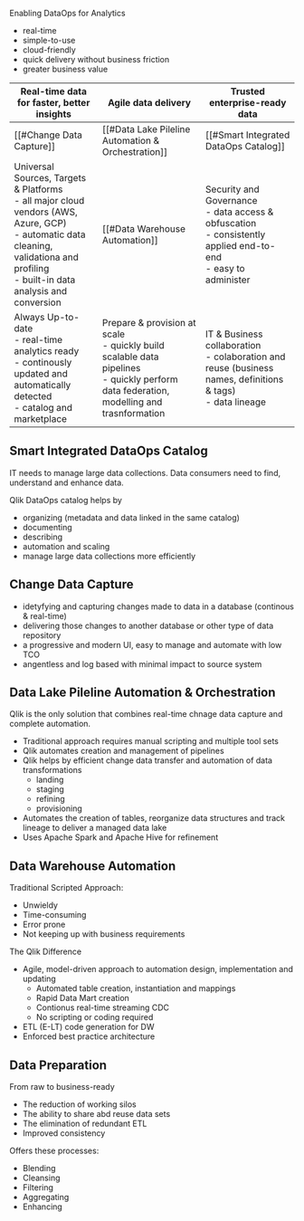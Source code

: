 
Enabling DataOps for Analytics
- real-time
- simple-to-use
- cloud-friendly
- quick delivery without business friction
- greater business value

| **Real-time data for faster, better insights** | **Agile data delivery** | **Trusted enterprise-ready data** |
| --- | --- | --- |
| [[#Change Data Capture]] | [[#Data Lake Pileline Automation & Orchestration]] | [[#Smart Integrated DataOps Catalog]] | 
| Universal Sources, Targets & Platforms <br> - all major cloud vendors (AWS, Azure, GCP) <br> - automatic data cleaning, validationa and profiling <br> - built-in data analysis and conversion | [[#Data Warehouse Automation]] | Security and Governance <br> - data access & obfuscation <br> - consistently applied end-to-end <br> - easy to administer |
| Always Up-to-date <br> - real-time analytics ready <br> - continously updated and automatically detected <br> - catalog and marketplace | Prepare & provision at scale <br> - quickly build scalable data pipelines <br> - quickly perform data federation, modelling and trasnformation | IT & Business collaboration <br> - colaboration and reuse (business names, definitions & tags) <br> - data lineage |


## Smart Integrated DataOps Catalog

IT needs to manage large data collections.
Data consumers need to find, understand and enhance data.

Qlik DataOps catalog helps by
- organizing (metadata and data linked in the same catalog)
- documenting
- describing
- automation and scaling
- manage large data collections more efficiently

## Change Data Capture

- idetyfying and capturing changes made to data in a database (continous & real-time)
- delivering those changes to another database or other type of data repository
- a progressive and modern UI, easy to manage and automate with low TCO 
- angentless and log based with minimal impact to source system

## Data Lake Pileline Automation & Orchestration

Qlik is the only solution that combines real-time chnage data capture and complete automation.
- Traditional approach requires manual scripting and multiple tool sets
- Qlik automates creation and management of pipelines
- Qlik helps by efficient change data transfer and automation of data transformations
	- landing
	- staging
	- refining
	- provisioning
- Automates the creation of tables, reorganize data structures and track lineage to deliver a managed data lake
- Uses Apache Spark and Apache Hive for refinement

## Data Warehouse Automation

Traditional Scripted Approach:
- Unwieldy
- Time-consuming
- Error prone
- Not keeping up with business requirements

The Qlik Difference
- Agile, model-driven approach to automation design, implementation and updating
	- Automated table creation, instantiation and mappings
	- Rapid Data Mart creation
	- Contionus real-time streaming CDC
	- No scripting or coding required
- ETL (E-LT) code generation for DW
- Enforced best practice architecture

## Data Preparation

From raw to business-ready
- The reduction of working silos
- The ability to share abd reuse data sets
- The elimination of redundant ETL
- Improved consistency

Offers these processes:
- Blending
- Cleansing
- Filtering
- Aggregating
- Enhancing

